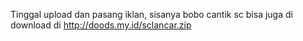Tinggal upload dan pasang iklan, 
sisanya bobo cantik
sc bisa juga di download di http://doods.my.id/sclancar.zip
